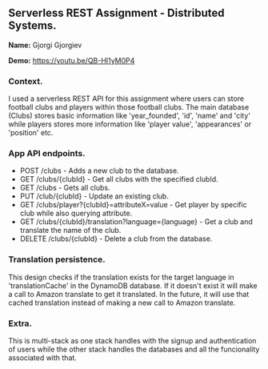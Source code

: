 ## Serverless REST Assignment - Distributed Systems.

__Name:__ Gjorgi Gjorgiev

__Demo:__ https://youtu.be/QB-HI1yM0P4

### Context.

I used a serverless REST API for this assignment where users can store football clubs and players within those football clubs. The main database (Clubs) stores basic information like 'year_founded', 'id', 'name' and 'city' while players stores more information like 'player value', 'appearances' or 'position' etc.

### App API endpoints.
 
+ POST /clubs - Adds a new club to the database.
+ GET /clubs/{clubId} - Get all clubs with the specified clubId.
+ GET /clubs - Gets all clubs.
+ PUT /club/{clubId} - Update an existing club.
+ GET /clubs/player?{clubId}=attributeX=value - Get player by specific club while also querying attribute.
+ GET /clubs/{clubId}/translation?language={language} - Get a club and translate the name of the club.
+ DELETE /clubs/{clubId} - Delete a club from the database.

### Translation persistence.

This design checks if the translation exists for the target language in 'translationCache' in the DynamoDB database. If it doesn't exist it will make a call to Amazon translate to get it translated. In the future, it will use that cached translation instead of making a new call to Amazon translate.

###  Extra.

This is multi-stack as one stack handles with the signup and authentication of users while the other stack handles the databases and all the funcionality associated with that.




